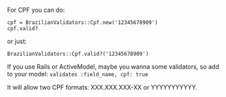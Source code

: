 For CPF you can do:
```
cpf = BrazilianValidators::Cpf.new('12345678909')
cpf.valid?
```

or just:

```
BrazilianValidators::Cpf.valid?('12345678909')
```

If you use Rails or ActiveModel, maybe you wanna some validators, so add to your model:
``` validates :field_name, cpf: true ```

It will allow two CPF formats: XXX.XXX.XXX-XX or YYYYYYYYYYY.
